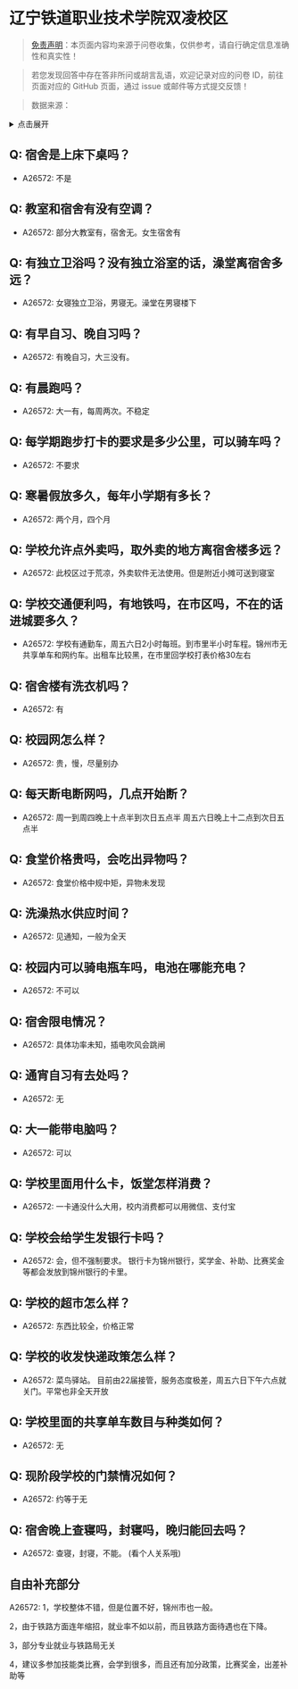 # 辽宁铁道职业技术学院双凌校区

> [免责声明](https://colleges.chat/#_3)：本页面内容均来源于问卷收集，仅供参考，请自行确定信息准确性和真实性！

> 若您发现回答中存在答非所问或胡言乱语，欢迎记录对应的问卷 ID，前往页面对应的 GitHub 页面，通过 issue 或邮件等方式提交反馈！

> 数据来源：

<details><summary>点击展开</summary>
<ul>
<li>A26572: 匿名 (2024 年 08 月)</li>
</ul>
</details>

## Q: 宿舍是上床下桌吗？

- A26572: 不是

## Q: 教室和宿舍有没有空调？

- A26572: 部分大教室有，宿舍无。女生宿舍有

## Q: 有独立卫浴吗？没有独立浴室的话，澡堂离宿舍多远？

- A26572: 女寝独立卫浴，男寝无。澡堂在男寝楼下

## Q: 有早自习、晚自习吗？

- A26572: 有晚自习，大三没有。

## Q: 有晨跑吗？

- A26572: 大一有，每周两次。不稳定

## Q: 每学期跑步打卡的要求是多少公里，可以骑车吗？

- A26572: 不要求

## Q: 寒暑假放多久，每年小学期有多长？

- A26572: 两个月，四个月

## Q: 学校允许点外卖吗，取外卖的地方离宿舍楼多远？

- A26572: 此校区过于荒凉，外卖软件无法使用。但是附近小摊可送到寝室

## Q: 学校交通便利吗，有地铁吗，在市区吗，不在的话进城要多久？

- A26572: 学校有通勤车，周五六日2小时每班。到市里半小时车程。锦州市无共享单车和网约车。出租车比较黑，在市里回学校打表价格30左右

## Q: 宿舍楼有洗衣机吗？

- A26572: 有

## Q: 校园网怎么样？

- A26572: 贵，慢，尽量别办

## Q: 每天断电断网吗，几点开始断？

- A26572: 周一到周四晚上十点半到次日五点半
周五六日晚上十二点到次日五点半

## Q: 食堂价格贵吗，会吃出异物吗？

- A26572: 食堂价格中规中矩，异物未发现

## Q: 洗澡热水供应时间？

- A26572: 见通知，一般为全天

## Q: 校园内可以骑电瓶车吗，电池在哪能充电？

- A26572: 不可以

## Q: 宿舍限电情况？

- A26572: 具体功率未知，插电吹风会跳闸

## Q: 通宵自习有去处吗？

- A26572: 无

## Q: 大一能带电脑吗？

- A26572: 可以

## Q: 学校里面用什么卡，饭堂怎样消费？

- A26572: 一卡通没什么大用，校内消费都可以用微信、支付宝

## Q: 学校会给学生发银行卡吗？

- A26572: 会，但不强制要求。
银行卡为锦州银行，奖学金、补助、比赛奖金等都会发放到锦州银行的卡里。

## Q: 学校的超市怎么样？

- A26572: 东西比较全，价格正常

## Q: 学校的收发快递政策怎么样？

- A26572: 菜鸟驿站。
目前由22届接管，服务态度极差，周五六日下午六点就关门。平常也非全天开放

## Q: 学校里面的共享单车数目与种类如何？

- A26572: 无

## Q: 现阶段学校的门禁情况如何？

- A26572: 约等于无

## Q: 宿舍晚上查寝吗，封寝吗，晚归能回去吗？

- A26572: 查寝，封寝，不能。
(看个人关系哦)

## 自由补充部分

A26572: 1，学校整体不错，但是位置不好，锦州市也一般。

2，由于铁路方面连年缩招，就业率不如以前，而且铁路方面待遇也在下降。

3，部分专业就业与铁路局无关

4，建议多参加技能类比赛，会学到很多，而且还有加分政策，比赛奖金，出差补助等
